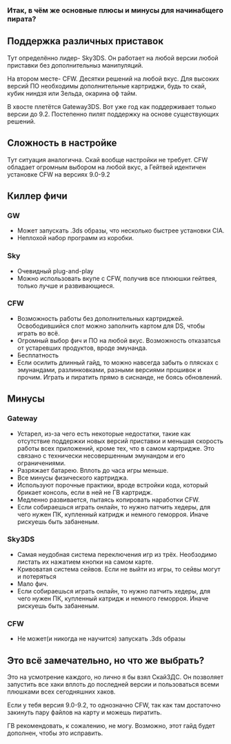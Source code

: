 ### Итак, в чём же основные плюсы и минусы для начинабщего пирата?

## Поддержка различных приставок

Тут определённо лидер- Sky3DS. Он работает на любой версии любой приставки без дополнительныз манипуляций.

На втором месте- CFW. Десятки решений на любой вкус. Для высоких версий ПО необходимы дополнительные картриджи, будь то скай, кубик ниндзя или Зельда, окарина оф тайм.

В хвосте плетётся Gateway3DS. Вот уже год как поддерживает только версии до 9.2. Постепенно пилят поддержку на основе существующих решений.

## Сложность в настройке

Тут ситуация аналогична. Скай вообще настройки не требует. CFW обладает огромным выбором на любой вкус, а Гейтвей идентичен установке CFW на версиях 9.0-9.2

## Киллер фичи

### GW

* Может запускать .3ds образы, что несколько быстрее установки CIA.
* Неплохой набор программ из коробки.

### Sky

* Очевидный plug-and-play
* Можно использовать вкупе с CFW, получив все плююшки гейтвея, только лучше и развивающиеся.

### CFW

* Возможность работы без дополнительных картриджей. Освободившийся слот можно заполнить картом для DS, чтобы играть во всё.
* Огромный выбор фич и ПО на любой вкус. Возможность отказатсья от устаревших продуктов, вроде эмунанда.
* Бесплатность
* Если осилить длинный гайд, то можно навсегда забыть о плясках с эмунандами, разлинковками, разными версиями прошивок и прочим. Играть и пиратить прямо в сиснанде, не боясь обновлений.

## Минусы

### Gateway

* Устарел, из-за чего есть некоторые недостатки, такие как отсутствие поддержки новых версий приставки и меньшая скорость работы всех приложений, кроме тех, что в самом картридже. Это связано с технически несовершенным эмунандом и его ограничениями.
* Разряжает батарею. Вплоть до часа игры меньше.
* Все минусы физического картриджа.
* Используют порочные практики, вроде встройки кода, который брикает консоль, если в ней не ГВ картридж.
* Медленно развивается, пытаясь копировать наработки CFW.
* Если собираешься играть онлайн, то нужно патчить хедеры, для чего нужен ПК, купленный катридж и немного геморроя. Иначе рискуешь быть забаненым.

### Sky3DS

* Самая неудобная система переключения игр из трёх. Необзодимо листать их нажатием кнопки на самом карте.
* Кривоватая система сейвов. Если не выйти из игры, то сейвы могут и потеряться
* Мало фич.
* Если собираешься играть онлайн, то нужно патчить хедеры, для чего нужен ПК, купленный катридж и немного геморроя. Иначе рискуешь быть забаненым.

### CFW

* Не может(и никогда не научится) запускать .3ds образы

## Это всё замечательно, но что же выбрать?

Это на усмотрение каждого, но лично я бы взял Скай3ДС. Он позволяет запустить все хаки вплоть до последней версии и пользоваться всеми плюшками всех сегодняшних хаков.

Если у тебя версия 9.0-9.2, то однозначно CFW, так как там достаточно закинуть пару файлов на карту и можешь пиратить.

ГВ рекомендовать, к сожалению, не могу. Возможно, этот гайд будет дополнен, чтобы это исправить.
